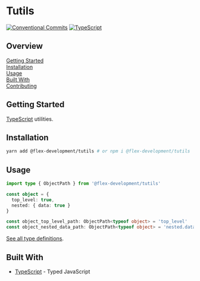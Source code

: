 # Tutils

[![Conventional Commits](https://img.shields.io/badge/Conventional%20Commits-1.0.0-yellow.svg)](https://conventionalcommits.org)
[![TypeScript](https://badgen.net/badge/-/typescript?icon=typescript&label)](https://www.typescriptlang.org/)

## Overview

[Getting Started](#getting-started)  
[Installation](#installation)  
[Usage](#usage)  
[Built With](#built-with)  
[Contributing](./CONTRIBUTING.md)

## Getting Started

[TypeScript][1] utilities.

## Installation

```zsh
yarn add @flex-development/tutils # or npm i @flex-development/tutils
```

## Usage

```typescript
import type { ObjectPath } from '@flex-development/tutils'

const object = {
  top_level: true,
  nested: { data: true }
}

const object_top_level_path: ObjectPath<typeof object> = 'top_level'
const object_nested_data_path: ObjectPath<typeof object> = 'nested.data'
```

[See all type definitions](src/index.ts).

## Built With

- [TypeScript][1] - Typed JavaScript

[1]: https://www.typescriptlang.org
